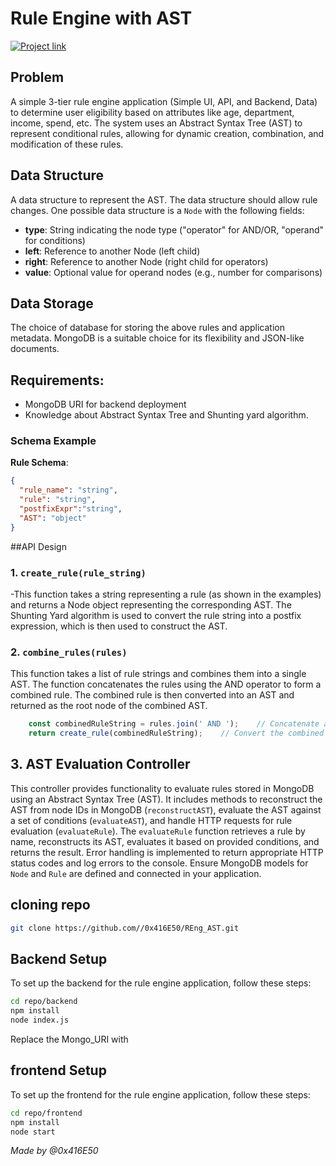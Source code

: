 # Rule Engine with AST

[![Project link]()](https://r-eng-rst.vercel.app/)

## Problem

A simple 3-tier rule engine application (Simple UI, API, and Backend, Data) to determine user eligibility based on attributes like age, department, income, spend, etc. The system uses an Abstract Syntax Tree (AST) to represent conditional rules, allowing for dynamic creation, combination, and modification of these rules.

## Data Structure

A data structure to represent the AST. The data structure should allow rule changes. One possible data structure is a `Node` with the following fields:

- **type**: String indicating the node type ("operator" for AND/OR, "operand" for conditions)
- **left**: Reference to another Node (left child)
- **right**: Reference to another Node (right child for operators)
- **value**: Optional value for operand nodes (e.g., number for comparisons)

## Data Storage

The choice of database for storing the above rules and application metadata. MongoDB is a suitable choice for its flexibility and JSON-like documents.
## Requirements:
- MongoDB URI for backend deployment
- Knowledge about Abstract Syntax Tree and Shunting yard algorithm. 

### Schema Example

**Rule Schema**:
```json
{
  "rule_name": "string",
  "rule": "string",
  "postfixExpr":"string",
  "AST": "object"
}
```

##API Design

### 1. `create_rule(rule_string)` 
-This function takes a string representing a rule (as shown in the examples) and returns a Node object representing the corresponding AST. The Shunting Yard algorithm is used to convert the rule string into a postfix expression, which is then used to construct the AST.

### 2. `combine_rules(rules)`
This function takes a list of rule strings and combines them into a single AST. The function concatenates the rules using the AND operator to form a combined rule. The combined rule is then converted into an AST and returned as the root node of the combined AST.

```javascript
    const combinedRuleString = rules.join(' AND ');    // Concatenate all rules using AND operator
    return create_rule(combinedRuleString);    // Convert the combined rule string to AST
```

## 3. AST Evaluation Controller

This controller provides functionality to evaluate rules stored in MongoDB using an Abstract Syntax Tree (AST). It includes methods to reconstruct the AST from node IDs in MongoDB (`reconstructAST`), evaluate the AST against a set of conditions (`evaluateAST`), and handle HTTP requests for rule evaluation (`evaluateRule`). The `evaluateRule` function retrieves a rule by name, reconstructs its AST, evaluates it based on provided conditions, and returns the result. Error handling is implemented to return appropriate HTTP status codes and log errors to the console. Ensure MongoDB models for `Node` and `Rule` are defined and connected in your application.


## cloning repo

```bash
git clone https://github.com//0x416E50/REng_AST.git
```

## Backend Setup

To set up the backend for the rule engine application, follow these steps:

   ```bash
   cd repo/backend
   npm install
   node index.js
   ```
Replace the Mongo_URI with 


## frontend Setup

To set up the frontend for the rule engine application, follow these steps:

   ```bash
   cd repo/frontend
   npm install
   node start
   ```

_Made by @0x416E50_ 
